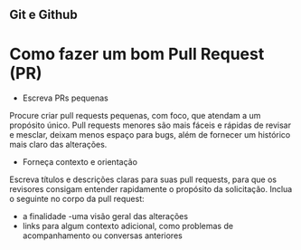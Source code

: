 ## Git e Github

# Como fazer um bom Pull Request (PR)

- Escreva PRs pequenas

Procure criar pull requests pequenas, com foco, que atendam a um propósito único. Pull requests menores são mais fáceis e rápidas de revisar e mesclar, deixam menos espaço para bugs, além de fornecer um histórico mais claro das alterações.

- Forneça contexto e orientação

Escreva títulos e descrições claras para suas pull requests, para que os revisores consigam entender rapidamente o propósito da solicitação. Inclua o seguinte no corpo da pull request:

 - a finalidade
 -uma visão geral das alterações
- links para algum contexto adicional, como problemas de acompanhamento ou conversas anteriores